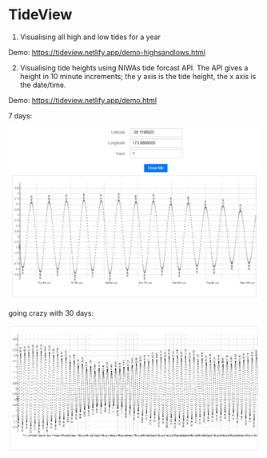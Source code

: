 # TideView

1. Visualising all high and low tides for a year

Demo: https://tideview.netlify.app/demo-highsandlows.html

2. Visualising tide heights using NIWAs tide forcast API. The API gives a height in 10 minute increments; the y axis is the tide height, the x axis is the date/time.

Demo:  https://tideview.netlify.app/demo.html

7 days:

![Example 1](screenshots/exampe1-7days.png?raw=true "Example 7 days view")


going crazy with 30 days:

![Example 2](screenshots/exampe2-30days.png?raw=true "Example 30 days view")
